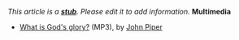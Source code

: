 *This article is a **[stub](http://www.theopedia.com/Category:Theopedia_stubs "Category:Theopedia stubs")**. Please edit it to add information.*
**Multimedia**

-   [What is God's glory?](http://media.desiringgod.org/audio/q_and_a/4037_what_is_gods_glory.mp3)
    (MP3), by [John Piper](John_Piper "John Piper")



